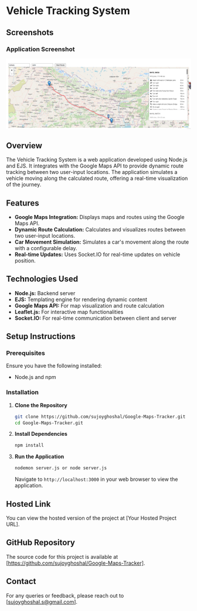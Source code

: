 # Vehicle Tracking System

## Screenshots

### Application Screenshot

![Vehicle Tracking System](project.png)


## Overview

The Vehicle Tracking System is a web application developed using Node.js and EJS. It integrates with the Google Maps API to provide dynamic route tracking between two user-input locations. The application simulates a vehicle moving along the calculated route, offering a real-time visualization of the journey.

## Features

- **Google Maps Integration:** Displays maps and routes using the Google Maps API.
- **Dynamic Route Calculation:** Calculates and visualizes routes between two user-input locations.
- **Car Movement Simulation:** Simulates a car's movement along the route with a configurable delay.
- **Real-time Updates:** Uses Socket.IO for real-time updates on vehicle position.

## Technologies Used

- **Node.js:** Backend server
- **EJS:** Templating engine for rendering dynamic content
- **Google Maps API:** For map visualization and route calculation
- **Leaflet.js:** For interactive map functionalities
- **Socket.IO:** For real-time communication between client and server

## Setup Instructions

### Prerequisites

Ensure you have the following installed:
- Node.js and npm

### Installation

1. **Clone the Repository**

    ```bash
    git clone https://github.com/sujoyghoshal/Google-Maps-Tracker.git
    cd Google-Maps-Tracker.git
    ```

2. **Install Dependencies**

    ```bash
    npm install
    ```

3. **Run the Application**

    ```bash
    nodemon server.js or node server.js
    ```

    Navigate to `http://localhost:3000` in your web browser to view the application.

## Hosted Link

You can view the hosted version of the project at [Your Hosted Project URL].

## GitHub Repository

The source code for this project is available at [https://github.com/sujoyghoshal/Google-Maps-Tracker].

## Contact

For any queries or feedback, please reach out to [sujoyghoshal.s@gmail.com].
